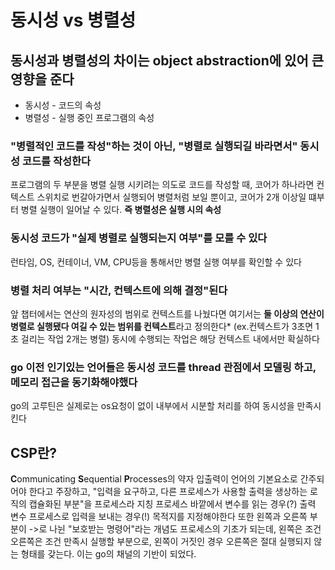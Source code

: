# 동시성 vs 병렬성
## 동시성과 병렬성의 차이는 object abstraction에 있어 큰 영향을 준다
- 동시성 - 코드의 속성
- 병렬성 - 실행 중인 프로그램의 속성

### "병렬적인 코드를 작성"하는 것이 아닌, "병렬로 실행되길 바라면서" 동시성 코드를 작성한다
프로그램의 두 부분을 병렬 실행 시키려는 의도로 코드를 작성할 때, 
코어가 하나라면 컨텍스트 스위치로 번갈아가면서 실행되어 병렬처럼 보일 뿐이고,
코어가 2개 이상일 떄부터 병렬 실행이 일어날 수 있다.
**즉 병렬성은 실행 시의 속성**

### 동시성 코드가 "실제 병렬로 실행되는지 여부"를 모를 수 있다
런타임, OS, 컨테이너, VM, CPU등을 통해서만 병렬 실행 여부를 확인할 수 있다

### 병렬 처리 여부는 "시간, 컨텍스트에 의해 결정"된다
앞 챕터에서는 연산의 원자성의 범위로 컨텍스트를 나눴다면
여기서는 **둘 이상의 연산이 병렬로 실행됐다 여길 수 있는 범위를 컨텍스트**라고 정의한다*
(ex.컨텍스트가 3초면 1초 걸리는 작업 2개는 병렬)
동시에 수행되는 작업은 해당 컨텍스트 내에서만 확실하다

### go 이전 인기있는 언어들은 동시성 코드를 thread 관점에서 모델링 하고, 메모리 접근을 동기화해야했다
go의 고루틴은 실제로는 os요청이 없이 내부에서 시분할 처리를 하여 동시성을 만족시킨다

## CSP란?
**C**ommunicating **S**equential **P**rocesses의 약자 
입출력이 언어의 기본요소로 간주되어야 한다고 주장하고,
"입력을 요구하고, 다른 프로세스가 사용할 출력을 생상하는 로직의 캡슐화된 부분"을 프로세스라 지칭
프로세스 바깥에서 변수를 읽는 경우(?) 출력 변수
프로세스로 입력을 보내는 경우(!) 목적지를 지정해야한다
또한 왼쪽과 오른쪽 부분이 ->로 나뉜 "보호받는 명령어"라는 개념도 프로세스의 기초가 되는데,
왼쪽은 조건 오른쪽은 조건 만족시 실행할 부분으로, 왼쪽이 거짓인 경우 오른쪽은 절대 실행되지 않는 형태를 갖는다.
이는 go의 채널의 기반이 되었다.